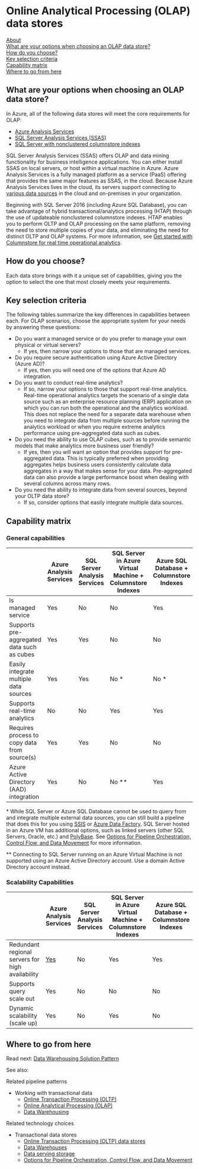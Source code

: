 # Online Analytical Processing (OLAP) data stores

[About]()  
[What are your options when choosing an OLAP data store?](#options)  
[How do you choose?](#howtochoose)  
[Key selection criteria](#criteria)  
[Capability matrix](#matrix)   
[Where to go from here](#wheretogo)  

<a name="about"></a>

## <a name="options"></a> What are your options when choosing an OLAP data store?
In Azure, all of the following data stores will meet the core requirements for OLAP:

- [Azure Analysis Services](https://docs.microsoft.com/azure/analysis-services/analysis-services-overview)
- [SQL Server Analysis Services (SSAS)](https://docs.microsoft.com/sql/analysis-services/analysis-services)
- [SQL Server with nonclustered columnstore indexes](https://docs.microsoft.com/sql/relational-databases/indexes/get-started-with-columnstore-for-real-time-operational-analytics)

SQL Server Analysis Services (SSAS) offers OLAP <!--It's in the title, probably not necessary to define again.--> and data mining functionality for business intelligence applications. You can either install SSAS on local servers, or host within a virtual machine in Azure. Azure Analysis Services <!--Can't acronym Azure, except in rare instances.--> is a fully managed platform as a service (PaaS) offering that provides the same major features as SSAS, in the cloud. Because Azure Analysis Services lives in the cloud, its servers support connecting to [various data sources](https://docs.microsoft.com/azure/analysis-services/analysis-services-datasource) in the cloud and on-premises in your organization.

Beginning with SQL Server 2016 (including Azure SQL Database), you can take advantage of hybrid transactional/analytics processing (HTAP) through the use of updateable nonclustered columnstore indexes. HTAP enables you to perform OLTP and OLAP processing on the same platform, removing the need to store multiple copies of your data, and eliminating the need for distinct OLTP and OLAP systems. For more information, see [Get started with Columnstore for real time operational analytics](https://docs.microsoft.com/sql/relational-databases/indexes/get-started-with-columnstore-for-real-time-operational-analytics).

## <a name="howtochoose"></a> How do you choose?
Each data store brings with it a unique set of capabilities, giving you the option to select the one that most closely meets your requirements. 

## <a name="criteria"></a> Key selection criteria

The following tables summarize the key differences in capabilities between each. For OLAP scenarios, choose the appropriate system for your needs by answering these questions:

- Do you want a managed service or do you prefer to manage your own physical or virtual servers?
    - If yes, then narrow your options to those that are managed services.
- Do you require secure authentication using Azure Active Directory (Azure AD)?<!--This is the approved abbreviation.-->
    - If yes, then you will need one of the options that Azure AD integration.
- Do you want to conduct real-time analytics?
    - If so, narrow your options to those that support real-time analytics. Real-time operational analytics targets the scenario of a single data source such as an enterprise resource planning (ERP) application on which you can run both the operational and the analytics workload. This does not replace the need for a separate data warehouse when you need to integrate data from multiple sources before running the analytics workload or when you require extreme analytics performance using pre-aggregated data such as cubes.
- Do you need the ability to use OLAP cubes, such as to provide semantic models that make analytics more business user friendly?
    - If yes, then you will want an option that provides support for pre-aggregated data. This is typically preferred when providing aggregates helps business users consistently calculate data aggregates in a way that makes sense for your data. Pre-aggregated data can also provide a large performance boost when dealing with several columns across many rows.
- Do you need the ability to integrate data from several sources, beyond your OLTP data store?
    - If so, consider options that easily integrate multiple data sources.

## <a name="matrix"></a> Capability matrix

### General capabilities

| | Azure Analysis Services | SQL Server Analysis Services | SQL Server in Azure Virtual Machine + Columnstore Indexes | Azure SQL Database + Columnstore Indexes |
| --- | --- | --- | --- | --- |
| Is managed service | Yes | No | No | Yes |
| Supports pre-aggregated data such as cubes | Yes | Yes | No | No |
| Easily integrate multiple data sources | Yes | Yes | No \* | No \* |
| Supports real-time analytics | No | No | Yes | Yes |
| Requires process to copy data from source(s) | Yes | Yes | No | No |
| Azure Active Directory (AAD) integration | Yes | No | No \** | Yes |

\* While SQL Server or Azure SQL Database cannot be used to query from and integrate multiple external data sources, you can still build a pipeline that does this for you using [SSIS](https://docs.microsoft.com/sql/integration-services/sql-server-integration-services) or [Azure Data Factory](https://docs.microsoft.com/azure/data-factory/). SQL Server hosted in an Azure VM has additional options, such as linked servers (other SQL Servers, Oracle, etc.) and [PolyBase](https://docs.microsoft.com/sql/relational-databases/polybase/polybase-guide). See [Options for Pipeline Orchestration, Control Flow, and Data Movement](../technology-choices/pipeline-orchestration-data-movement.md) for more information.

\** Connecting to SQL Server running on an Azure Virtual Machine is not supported using an Azure Active Directory account. Use a domain Active Directory account instead.

### Scalability Capabilities

| | Azure Analysis Services | SQL Server Analysis Services | SQL Server in Azure Virtual Machine + Columnstore Indexes | Azure SQL Database + Columnstore Indexes |
| --- | --- | --- | --- | --- |
| Redundant regional servers for high availability  | [Yes](https://docs.microsoft.com/azure/analysis-services/analysis-services-bcdr) | No | Yes | Yes |
| Supports query scale out  | Yes | No | No | No |
| Dynamic scalability (scale up)  | Yes | No | Yes | No |

## <a name="wheretogo"></a>Where to go from here
Read next:
[Data Warehousing Solution Pattern](../pipeline-patterns/data-warehousing.md)

See also:

Related pipeline patterns
- Working with transactional data
    - [Online Transaction Processing (OLTP)](../pipeline-patterns/online-transaction-processing.md)
    - [Online Analytical Processing (OLAP)](../pipeline-patterns/online-analytical-processing.md)
    - [Data Warehousing](../pipeline-patterns/data-warehousing.md)

Related technology choices
- Transactional data stores
    - [Online Transaction Processing (OLTP) data stores](../technology-choices/oltp-data-stores.md)
    - [Data Warehouses](../technology-choices/data-warehouses.md)
    - [Data serving storage](../technology-choices/data-serving-storage.md)
    - [Options for Pipeline Orchestration, Control Flow, and Data Movement](../technology-choices/pipeline-orchestration-data-movement.md)
